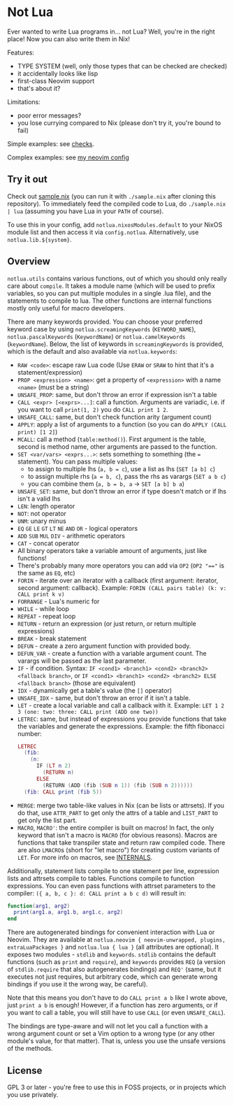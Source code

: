 # Not Lua

Ever wanted to write Lua programs in... not Lua? Well, you're in the
right place! Now you can also write them in Nix!

Features:
- TYPE SYSTEM (well, only those types that can be checked are checked)
- it accidentally looks like lisp
- first-class Neovim support
- that's about it?

Limitations:
- poor error messages?
- you lose currying compared to Nix (please don't try it, you're bound
  to fail)

Simple examples: see [checks](./checks.nix).

Complex examples: see [my neovim
config](https://github.com/chayleaf/dotfiles/blob/master/home/common/nvim.nix)

## Try it out

Check out [sample.nix](./sample.nix) (you can run it with
`./sample.nix` after cloning this repository). To immediately feed the
compiled code to Lua, do `./sample.nix | lua` (assuming you have Lua
in your `PATH` of course).

To use this in your config, add `notlua.nixosModules.default` to your
NixOS module list and then access it via `config.notlua`. Alternatively,
use `notlua.lib.${system}`.

## Overview

`notlua.utils` contains various functions, out of which you should only
really care about `compile`. It takes a module name (which will be used
to prefix variables, so you can put multiple modules in a single .lua
file), and the statements to compile to lua. The other functions are
internal functions mostly only useful for macro developers.

There are many keywords provided. You can choose your preferred keyword
case by using `notlua.screamingKeywords` (`KEYWORD_NAME`),
`notlua.pascalKeywords` (`KeywordName`) or `notlua.camelKeywords`
(`keywordName`). Below, the list of keywords in `screamingKeywords` is
provided, which is the default and also available via `notlua.keywords`:

- `RAW <code>`: escape raw Lua code (Use `ERAW` or `SRAW` to hint that
  it's a statement/expression)
- `PROP <expression> <name>`: get a property of `<expression>` with a
  name `<name>` (must be a string)
- `UNSAFE_PROP`: same, but don't throw an error if expression isn't a
  table
- `CALL <expr> [<exprs>...]`: call a function. Arguments are variadic,
  i.e. if you want to call `print(1, 2)` you do `CALL print 1 2`.
- `UNSAFE_CALL`: same, but don't check function arity (argument count)
- `APPLY`: apply a list of arguments to a function (so you can do `APPLY
  (CALL print) [1 2]`)
- `MCALL`: call a method (`table:method()`). First argument is the
  table, second is method name, other arguments are passed to the
  function.
- `SET <var/vars> <exprs...>`: sets something to something (the `=`
  statement). You can pass multiple values:
  - to assign to multiple lhs (`a, b = c`), use a list as lhs
    (`SET [a b] c`)
  - to assign multiple rhs (`a = b, c`), pass the rhs as varargs
    (`SET a b c`)
  - you can combine them (`a, b = b, a` -> `SET [a b] b a`)
- `UNSAFE_SET`: same, but don't throw an error if type doesn't match or
  if lhs isn't a valid lhs
- `LEN`: length operator
- `NOT`: not operator
- `UNM`: unary minus
- `EQ` `GE` `LE` `GT` `LT` `NE` `AND` `OR` - logical operators
- `ADD` `SUB` `MUL` `DIV` - arithmetic operators
- `CAT` - concat operator
- All binary operators take a variable amount of arguments, just like
  functions!
- There's probably many more operators you can add via `OP2` (`OP2 "=="`
  is the same as `EQ`, etc)
- `FORIN` - iterate over an iterator with a callback (first argument:
  iterator, second argument: callback).
  Example: `FORIN (CALL pairs table) (k: v: CALL print k v)`
- `FORRANGE` - Lua's numeric for
- `WHILE` - while loop
- `REPEAT` - repeat loop
- `RETURN` - return an expression (or just return, or return multiple
  expressions)
- `BREAK` - break statement
- `DEFUN` - create a zero argument function with provided body.
- `DEFUN_VAR` - create a function with a variable argument count. The
  varargs will be passed as the last parameter.
- `IF` - if condition. Syntax: `IF <cond1> <branch1> <cond2> <branch2>
  <fallback branch>`, or `IF <cond1> <branch1> <cond2> <branch2> ELSE
  <fallback branch>` (those are equivalent)
- `IDX` - dynamically get a table's value (the `[]` operator)
- `UNSAFE_IDX` - same, but don't throw an error if it isn't a table.
- `LET` - create a local variable and call a callback with it.
  Example: `LET 1 2 3 (one: two: three: CALL print (ADD one two))`
- `LETREC`: same, but instead of expressions you provide functions that
  take the variables and generate the expressions. Example: the fifth
  fibonacci number:
  ```lua
  LETREC
    (fib:
      (n:
        IF (LT n 2)
          (RETURN n)
        ELSE
          (RETURN (ADD (fib (SUB n 1)) (fib (SUB n 2))))))
    (fib: CALL print (fib 5))
  ```
- `MERGE`: merge two table-like values in Nix (can be lists or
  attrsets). If you do that, use `ATTR_PART` to get only the attrs of a
  table and `LIST_PART` to get only the list part.
- `MACRO`, `MACRO'`: the entire compiler is built on macros! In fact,
  the only keyword that isn't a macro is `MACRO` (for obvious reasons).
  Macros are functions that take transpiler state and return raw
  compiled code. There are also `LMACRO`s (short for "let macro") for
  creating custom variants of `LET`. For more info on macros, see
  [INTERNALS](./INTERNALS.md).

Additionally, statement lists compile to one statement per line,
expression lists and attrsets compile to tables. Functions compile to
function expressions. You can even pass functions with attrset
parameters to the compiler: `({ a, b, c }: d: CALL print a b c d)` will
result in:

```lua
function(arg1, arg2)
  print(arg1.a, arg1.b, arg1.c, arg2)
end
```

There are autogenerated bindings for convenient interaction with Lua or
Neovim. They are available at `notlua.neovim { neovim-unwrapped,
plugins, extraLuaPackages }` and `notlua.lua { lua }` (all attributes
are optional). It exposes two modules - `stdlib` and `keywords`.
`stdlib` contains the default functions (such as `print` and `require`),
and `keywords` provides `REQ` (a version of `stdlib.require` that also
autogenerates bindings) and `REQ'` (same, but it executes not just
requires, but arbitrary code, which can generate wrong bindings if you
use it the wrong way, be careful).

Note that this means you don't have to do `CALL print a b` like I wrote
above, just `print a b` is enough! However, if a function has zero
arguments, or if you want to call a table, you will still have to use
`CALL` (or even `UNSAFE_CALL`).

The bindings are type-aware and will not let you call a function with a
wrong argument count or set a Vim option to a wrong type (or any
other module's value, for that matter). That is, unless you use the
unsafe versions of the methods.

## License

GPL 3 or later - you're free to use this in FOSS projects, or in
projects which you use privately.


